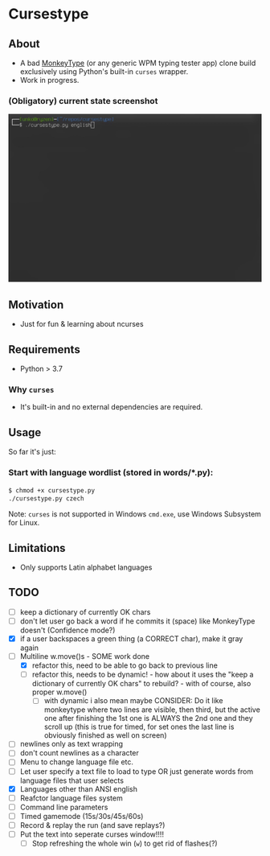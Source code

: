 # Cursestype

## About
* A bad [MonkeyType](https://monkeytype.com) (or any generic WPM typing tester app) clone build exclusively using Python's built-in `curses` wrapper.
* Work in progress.

### (Obligatory) current state screenshot
![GIF recording of the program in action](assets/screenshot.gif)

## Motivation
* Just for fun & learning about ncurses

## Requirements
* Python > 3.7
### Why `curses`
* It's built-in and no external dependencies are required.

## Usage
So far it's just:
### Start with language wordlist (stored in words/*.py):
```bash
$ chmod +x cursestype.py
./cursestype.py czech
```
Note: `curses` is not supported in Windows `cmd.exe`, use Windows Subsystem for Linux.

## Limitations
* Only supports Latin alphabet languages

## TODO
- [ ] keep a dictionary of currently OK chars
- [ ] don't let user go back a word if he commits it (space) like MonkeyType doesn't (Confidence mode?)
- [x] if a user backspaces a green thing (a CORRECT char), make it gray again
- [ ] Multiline w.move()s - SOME work done
  - [x] refactor this, need to be able to go back to previous line
  - [ ] refactor this, needs to be dynamic! 
        - how about it uses the "keep a dictionary of currently OK chars" to rebuild?
        - with of course, also proper w.move()
    - [ ] with dynamic i also mean maybe CONSIDER: Do it like monkeytype where two lines are visible, then third, but the active one after finishing the 1st one is ALWAYS the 2nd one and they scroll up (this is true for timed, for set ones the last line is obviously finished as well on screen)
    
- [ ] newlines only as text wrapping
- [ ] don't count newlines as a character
- [ ] Menu to change language file etc.
- [ ] Let user specify a text file to load to type OR just generate words from language files that user selects
- [x] Languages other than ANSI english
- [ ] Reafctor language files system
- [ ] Command line parameters
- [ ] Timed gamemode (15s/30s/45s/60s)
- [ ] Record & replay the run (and save replays?)
- [ ] Put the text into seperate curses window!!!!
    - [ ] Stop refreshing the whole win (`w`) to get rid of flashes(?)
